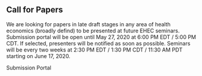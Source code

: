 ## Call for Papers

We are looking for papers in late draft stages in any area of health economics (broadly defind) to be presented at future EHEC seminars.  Submission portal will be open until May 27, 2020 at 6:00 PM EDT / 5:00 PM CDT.  If selected, presenters will be notified as soon as possible.  Seminars will be every two weeks at 2:30 PM EDT / 1:30 PM CDT / 11:30 AM PDT starting on June 17, 2020. 

Submission Portal
